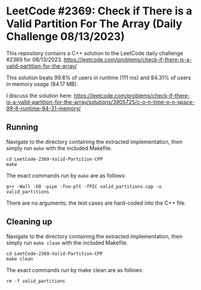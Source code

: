 # LeetCode #2369: Check if There is a Valid Partition For The Array (Daily Challenge 08/13/2023)
This repository contains a C++ solution to the LeetCode daily challenge #2369 for 08/13/2023. https://leetcode.com/problems/check-if-there-is-a-valid-partition-for-the-array/

This solution beats 99.8% of users in runtime (111 ms) and 84.31% of users in memory usage (84.17 MB). 

I discuss the solution here: https://leetcode.com/problems/check-if-there-is-a-valid-partition-for-the-array/solutions/3905725/c-o-n-time-o-n-space-99-8-runtime-84-31-memory/

## Running
Navigate to the directory containing the extracted implementation, then simply run `make` with the included Makefile.
```
cd LeetCode-2369-Valid-Partition-CPP
make
```

The exact commands run by `make` are as follows:

```
g++ -Wall -O0 -pipe -fno-plt -fPIC valid_partitions.cpp -o valid_partitions
```

There are no arguments; the test cases are hard-coded into the C++ file.

## Cleaning up
Navigate to the directory containing the extracted implementation, then simply run `make clean` with the included Makefile.

```
cd LeetCode-2369-Valid-Partition-CPP
make clean
```

The exact commands run by make clean are as follows:

```
rm -f valid_partitions
```
